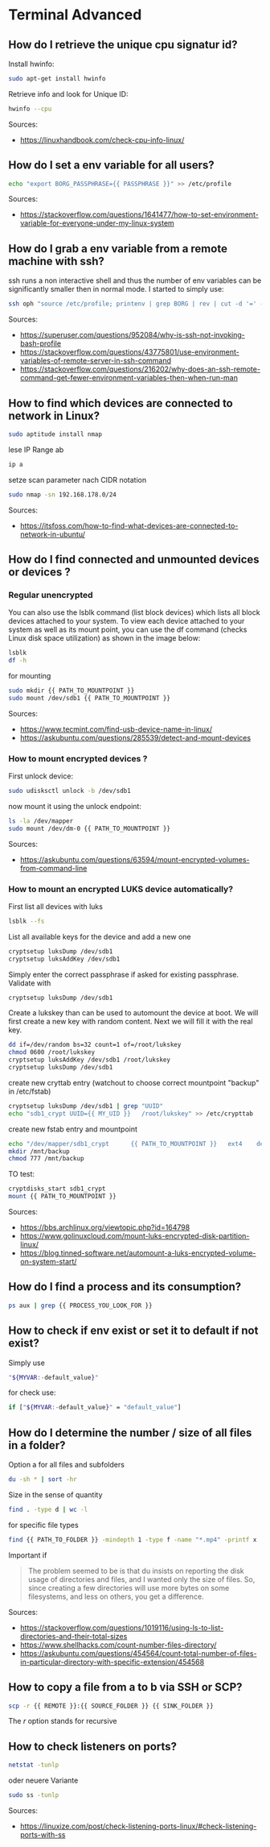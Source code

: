 # Terminal Advanced

## How do I retrieve the unique cpu signatur id?

Install hwinfo:

``` bash
sudo apt-get install hwinfo
```

Retrieve info and look for Unique ID:

``` bash
hwinfo --cpu
```

Sources:

- <https://linuxhandbook.com/check-cpu-info-linux/>

## How do I set a env variable for all users?

``` bash
echo "export BORG_PASSPHRASE={{ PASSPHRASE }}" >> /etc/profile
```

Sources:

- <https://stackoverflow.com/questions/1641477/how-to-set-environment-variable-for-everyone-under-my-linux-system>

## How do I grab a env variable from a remote machine with ssh?

ssh runs a non interactive shell and thus the number of env variables can be significantly smaller then in normal mode. I started to simply use:

``` bash
ssh oph "source /etc/profile; printenv | grep BORG | rev | cut -d '=' -f 1 | rev"
```

Sources:

- <https://superuser.com/questions/952084/why-is-ssh-not-invoking-bash-profile>
- <https://stackoverflow.com/questions/43775801/use-environment-variables-of-remote-server-in-ssh-command>
- <https://stackoverflow.com/questions/216202/why-does-an-ssh-remote-command-get-fewer-environment-variables-then-when-run-man>

## How to find which devices are connected to network in Linux?

``` bash
sudo aptitude install nmap
```

lese IP Range ab

``` bash
ip a
```

setze scan parameter nach CIDR notation

``` bash
sudo nmap -sn 192.168.178.0/24
```

Sources:

- <https://itsfoss.com/how-to-find-what-devices-are-connected-to-network-in-ubuntu/>

## How do I find connected and unmounted devices or devices ?

### Regular unencrypted

You can also use the lsblk command (list block devices) which lists all block devices attached to your system. To view each device attached to your system as well as its mount point, you can use the df command (checks Linux disk space utilization) as shown in the image below:

``` bash
lsblk
df -h
```

for mounting

``` bash
sudo mkdir {{ PATH_TO_MOUNTPOINT }}
sudo mount /dev/sdb1 {{ PATH_TO_MOUNTPOINT }}
```

Sources:

- <https://www.tecmint.com/find-usb-device-name-in-linux/>
- <https://askubuntu.com/questions/285539/detect-and-mount-devices>

### How to mount encrypted devices ?

First unlock device:

``` bash
sudo udisksctl unlock -b /dev/sdb1
```

now mount it using the unlock endpoint:

``` bash
ls -la /dev/mapper
sudo mount /dev/dm-0 {{ PATH_TO_MOUNTPOINT }}
```

Sources:

- <https://askubuntu.com/questions/63594/mount-encrypted-volumes-from-command-line>

### How to mount an encrypted LUKS device automatically?

First list all devices with luks

``` bash
lsblk --fs
```

List all available keys for the device and add a new one

``` bash
cryptsetup luksDump /dev/sdb1
cryptsetup luksAddKey /dev/sdb1
```

Simply enter the correct passphrase if asked for existing passphrase. Validate with

``` bash
cryptsetup luksDump /dev/sdb1
```

Create a lukskey than can be used to automount the device at boot. We will first create a new key with random content. Next we will fill it with the real key.

``` bash
dd if=/dev/random bs=32 count=1 of=/root/lukskey
chmod 0600 /root/lukskey
cryptsetup luksAddKey /dev/sdb1 /root/lukskey
cryptsetup luksDump /dev/sdb1
```

create new cryttab entry (watchout to choose correct mountpoint "backup" in /etc/fstab)

``` bash
cryptsetup luksDump /dev/sdb1 | grep "UUID"
echo "sdb1_crypt UUID={{ MY_UID }}   /root/lukskey" >> /etc/crypttab
```

create new fstab entry and mountpoint

``` bash
echo "/dev/mapper/sdb1_crypt      {{ PATH_TO_MOUNTPOINT }}   ext4    defaults    rw,user,exec     0    0" >> /etc/fstab
mkdir /mnt/backup
chmod 777 /mnt/backup
```

TO test:

``` bash
cryptdisks_start sdb1_crypt
mount {{ PATH_TO_MOUNTPOINT }}
```

Sources:

- <https://bbs.archlinux.org/viewtopic.php?id=164798>
- <https://www.golinuxcloud.com/mount-luks-encrypted-disk-partition-linux/>
- <https://blog.tinned-software.net/automount-a-luks-encrypted-volume-on-system-start/>

## How do I find a process and its consumption?

``` bash
ps aux | grep {{ PROCESS_YOU_LOOK_FOR }}
```

## How to check if env exist or set it to default if not exist?

Simply use

``` bash
"${MYVAR:-default_value}"
```

for check use:

``` bash
if ["${MYVAR:-default_value}" = "default_value"]
```

## How do I determine the number / size of all files in a folder?

Option a for all files and subfolders

``` bash
du -sh * | sort -hr
```

Size in the sense of quantity

``` bash
find . -type d | wc -l
```

for specific file types

``` bash
find {{ PATH_TO_FOLDER }} -mindepth 1 -type f -name "*.mp4" -printf x | wc -c
```

Important if

> The problem seemed to be is that du insists on reporting the disk usage of directories and files, and I wanted only the size of files.
> So, since creating a few directories will use more bytes on some filesystems, and less on others, you get a difference.

Sources:

- <https://stackoverflow.com/questions/1019116/using-ls-to-list-directories-and-their-total-sizes>
- <https://www.shellhacks.com/count-number-files-directory/>
- <https://askubuntu.com/questions/454564/count-total-number-of-files-in-particular-directory-with-specific-extension/454568>

## How to copy a file from a to b via SSH or SCP?

``` bash
scp -r {{ REMOTE }}:{{ SOURCE_FOLDER }} {{ SINK_FOLDER }}
```

The *r* option stands for recursive

## How to check listeners on ports?

``` bash
netstat -tunlp
```

oder neuere Variante

``` bash
sudo ss -tunlp
```

Sources:

- <https://linuxize.com/post/check-listening-ports-linux/#check-listening-ports-with-ss>
